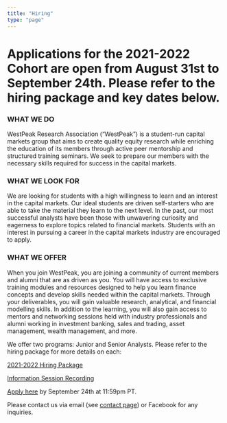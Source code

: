 ```yaml
---
title: "Hiring"
type: "page"
---
```


# Applications for the 2021-2022 Cohort are open from August 31st to September 24th. Please refer to the hiring package and key dates below.


### WHAT WE DO
 
WestPeak Research Association (“WestPeak”) is a student-run capital markets group that aims to create quality equity research while enriching the education of its members through active peer mentorship and structured training seminars. We seek to prepare our members with the necessary skills required for success in the capital markets.
​
### WHAT WE LOOK FOR

We are looking for students with a high willingness to learn and an interest in the capital markets. Our ideal students are driven self-starters who are able to take the material they learn to the next level. In the past, our most successful analysts have been those with unwavering curiosity and eagerness to explore topics related to financial markets. Students with an interest in pursuing a career in the capital markets industry are encouraged to apply.
​
### WHAT WE OFFER

When you join WestPeak, you are joining a community of current members and alumni that are as driven as you. You will have access to exclusive training modules and resources designed to help you learn finance concepts and develop skills needed within the capital markets. Through your deliverables, you will gain valuable research, analytical, and financial modelling skills. In addition to the learning, you will also gain access to mentors and networking sessions held with industry professionals and alumni working in investment banking, sales and trading, asset management, wealth management, and more.

We offer two programs: Junior and Senior Analysts. Please refer to the hiring package for more details on each:

[2021-2022 Hiring Package](WPRA_Hiring_Package.pdf)

[Information Session Recording](https://youtu.be/6Nxuk3xVxMc)

[Apply here](https://docs.google.com/forms/d/1zlemh6lrEZYxYit-sZtWhaFhG5bjMzSlvnA1zTbLM4Y/edit) by September 24th at 11:59pm PT. 

Please contact us via email (see [contact page](https://westpeakresearch.com/contact/)) or Facebook for any inquiries.